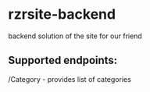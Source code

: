 # rzrsite-backend
backend solution of the site for our friend

## Supported endpoints:
/Category - provides list of categories